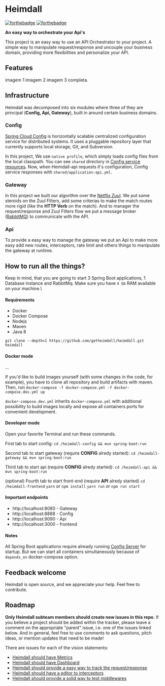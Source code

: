 # Heimdall
[![forthebadge](https://forthebadge.com/images/badges/made-with-java.svg)](https://forthebadge.com) [![forthebadge](https://forthebadge.com/images/badges/built-with-love.svg)](https://forthebadge.com)

**An easy way to orchestrate your Api's**

This project is an easy way to use an API Orchestrator to your project. A simple way to manipulate request/response and uncouple your business domain, providing more flexibilities and personalize your API.

## Features

imagem 1
imagem 2
imagem 3 completa.

## Infrastructure
Heimdall was decomposed into six modules where three of they are principal (**Config, Api, Gateway**), built in around certain business domains.

### Config
[Spring Cloud Config](http://cloud.spring.io/spring-cloud-config/spring-cloud-config.html) is horizontally scalable centralized configuration service for distributed systems. It uses a pluggable repository layer that currently supports local storage, Git, and Subversion. 

In this project, We use `native profile`, which simply loads config files from the local classpath. You can see `shared` directory in [Config service resources](https://ourGitHub...). Now, when Heimdall-api requests it's configuration, Config service responses with `shared/application-api.yml`.

### Gateway
In this project we built our algorithm over the [Netflix Zuul](https://github.com/Netflix/zuul). We put some steroids on the Zuul Filters, add some criterias to make the match routes more rigid (like the **HTTP Verb** on the match). And to manager the request/response and Zuul Filters flow we put a message broker ([RabbitMQ](https://www.rabbitmq.com/)) to communicate with the API.

### Api
To provide a easy way to manage the gateway we put an Api to make more easy add new routes, interceptors, rate limit and others things to manipulate the gateway at runtime.

## How to run all the things?
Keep in mind, that you are going to start 3 Spring Boot applications, 1 Database instance and RabbitMq. Make sure you have `4 Gb` RAM available on your machine.\

#### Requirements
- Docker
- Docker Compose
- Nodejs
- Maven
- Java 8

`git clone --depth=1 https://github.com/getheimdall/heimdall.git heimdall`

#### Docker mode
...

If you'd like to build images yourself (with some changes in the code, for example), you have to clone all repository and build artifacts with maven. Then, run `docker-compose -f docker-compose.yml -f docker-compose.dev.yml up`

`docker-compose.dev.yml` inherits `docker-compose.yml` with additional possibility to build images locally and expose all containers ports for convenient development.

#### Developer mode

Open your favorite Terminal and run these commands.

First tab to start config:
`cd /heimdall-config && mvn spring-boot:run`

Second tab to start gateway (require **CONFIG** alredy started): 
`cd /heimdall-gateway && mvn spring-boot:run`

Third tab to start api (require **CONFIG** alredy started):
`cd /heimdall-api && mvn spring-boot:run`

(optional) Fourth tab to start front-end (require **API** alredy started)
`cd /heimdall-frontend`
`yarn` or `npm install`
`yarn run` or `npm run start`

#### Important endpoints
- http://localhost:8080 - Gateway
- http://localhost:8888 - Config
- http://localhost:9090 - Api
- http://localhost:3000 - frontend

#### Notes
All Spring Boot applications require already running [Config Server](https://github.com/sqshq/PiggyMetrics#config-service) for startup. But we can start all containers simultaneously because of `depends_on` docker-compose option.

## Feedback welcome
Heimdall is open source, and we appreciate your help. Feel free to contribute.

## Roadmap

**Only Heimdall subteam members should create new issues in this repo**. If you
believe a project should be added within the tracker, please leave a comment on
the appropriate "parent" issue, i.e. one of the issues linked below. And in
general, feel free to use comments to ask questions, pitch ideas, or mention
updates that need to be made!

There are issues for each of the vision statements:

* [Heimdall should have Metrics](https://github.com/getheimdall/issue/...)
* [Heimdall should have Dashboard](https://github.com/getheimdall/issue/...)
* [Heimdall should provide a easy way to track the request/response](https://github.com/getheimdall/issue/...)
* [Heimdall should have a editor to interceptors](https://github.com/getheimdall/issue/...)
* [Heimdall should provide a solid way to test middlewares](https://github.com/getheimdall/issue/...)
